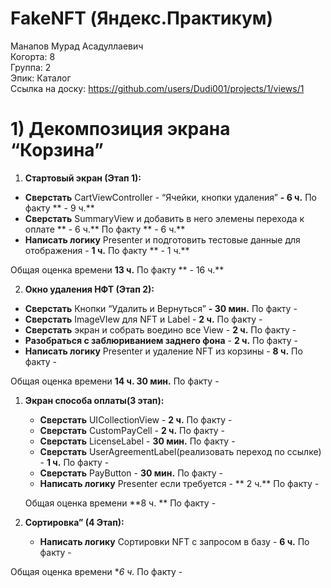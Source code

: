 
# FakeNFT (Яндекс.Практикум)
Манапов Мурад Асадуллаевич
<br /> Когорта: 8
<br /> Группа: 2
<br /> Эпик: Каталог
<br /> Ссылка на доску: https://github.com/users/Dudi001/projects/1/views/1

# 1) Декомпозиция экрана “Корзина”

1. **Стартовый экран (Этап 1):**
- **Сверстать** CartViewController - “Ячейки, кнопки удаления” **- 6 ч.** По факту ** - 9 ч.** 
- **Сверстать** SummaryView и добавить в него элемены перехода к оплате ** - 6 ч.** По факту ** - 6 ч.**
- **Написать логику** Presenter и подготовить тестовые данные для отображения  - **1 ч.** По факту ** - 1 ч.**

Общая оценка времени **13 ч.** По факту ** - 16 ч.**

2. **Окно удаления НФТ (Этап 2):**
- **Сверстать** Кнопки “Удалить и Вернуться”  **- 30 мин.** По факту -
- **Сверстать** ImageVIew для NFT и Label - **2 ч.** По факту -
- **Сверстать** экран и собрать воедино все View - **2 ч.** По факту -
- **Разобраться с заблюриванием заднего фона** - **2 ч.** По факту -  
- **Написать логику** Presenter и удаление NFT из корзины  - **8 ч.** По факту - 

Общая оценка времени **14 ч. 30 мин.** По факту -

1. **Экран способа оплаты(3 этап):**
    - **Сверстать** UICollectionView - **2 ч.** По факту -
    - **Сверстать** CustomPayCell - **2 ч.** По факту -
    - **Сверстать** LicenseLabel - **30 мин.** По факту - 
    - **Сверстать** UserAgreementLabel(реализовать переход по ссылке) - **1 ч.** По факту -
    - **Сверстать** PayButton - **30 мин.** По факту -  
    - **Написать логику** Presenter если требуется - ** 2 ч.** По факту -
    
    Общая оценка времени **8 ч. ** По факту -
    
2. **Сортировка” (4 Этап):**  
    - **Написать логику** Сортировки NFT с запросом в базу - **6 ч.** По факту -

Общая оценка времени **6 ч.* По факту -
